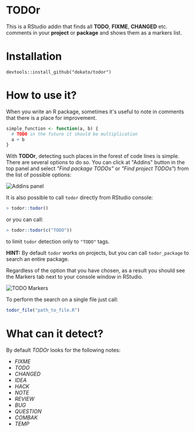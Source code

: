 # TODOr

This is a RStudio addin that finds all **TODO**, **FIXME**, **CHANGED** etc. comments in your **project** or **package** and shows them as a markers list.

# Installation

```
devtools::install_github("dokato/todor")
```

# How to use it?

When you write an R package, sometimes it's useful to note in comments that there is a place for improvement.

```r
simple_function <- function(a, b) {
  # TODO in the future it should be multiplication
  a + b
}
```

With **TODOr**, detecting such places in the forest of code lines is simple. There are several options to do so. You can click at "Addins" button in the top panel and select *"Find package TODOs"* or *"Find project TODOs"*) from the list of possible options:

![Addins panel](images/pic1.png)

It is also possible to call `todor` directly from RStudio console:

```r
> todor::todor()
```

or you can call:

```r
> todor::todor(c("TODO"))
```

to limit `todor` detection only to `"TODO"` tags.

**HINT:** By default `todor` works on projects, but you can call `todor_package` to search an entire package.

Regardless of the option that you have chosen, as a result you should see the Markers tab next to your console window in RStudio.

![TODO Markers](images/pic2.png)

To perform the search on a single file just call:

```r
todor_file("path_to_file.R")
```

# What can it detect?

By default *TODOr* looks for the following notes:

- _FIXME_
- _TODO_
- _CHANGED_
- _IDEA_
- _HACK_
- _NOTE_
- _REVIEW_
- _BUG_
- _QUESTION_
- _COMBAK_
- _TEMP_
